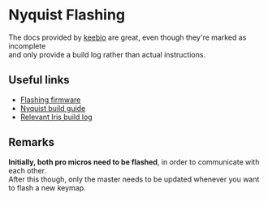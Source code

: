 # Nyquist Flashing

The docs provided by [keebio](https://keeb.io) are great, even though they're marked as incomplete  
and only provide a build log rather than actual instructions.

## Useful links
- [Flashing firmware](https://docs.keeb.io/#/flashing-firmware)
- [Nyquist build guide](https://docs.keeb.io/#/nyquist-build-guide)
- [Relevant Iris build log](https://imgur.com/a/dD4sX)

## Remarks
**Initially, both pro micros need to be flashed**, in order to communicate with each other.  
After this though, only the master needs to be updated whenever you want to flash a new keymap. 
